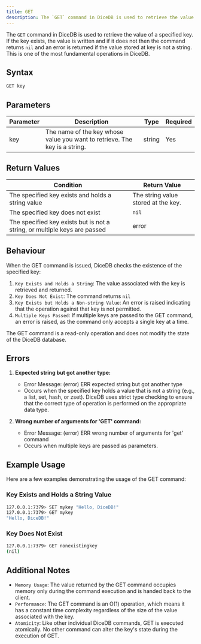 ```yaml
---
title: GET
description: The `GET` command in DiceDB is used to retrieve the value of a specified key. If the key exists, the value is written and if it does not then the command returns `nil`. This is one of the most fundamental operations in DiceDB.
---
```


The `GET` command in DiceDB is used to retrieve the value of a specified key. If the key exists, the value is written and
if it does not then the command returns `nil` and an error is returned if the value stored at key is not a string. This is one of the most fundamental operations in DiceDB.

## Syntax

```bash
GET key
```

## Parameters

| Parameter | Description                                                                | Type   | Required |
| --------- | -------------------------------------------------------------------------- | ------ | -------- |
| key       | The name of the key whose value you want to retrieve. The key is a string. | string | Yes      |

## Return Values

| Condition                                                                 | Return Value                        |
| ------------------------------------------------------------------------- | ----------------------------------- |
| The specified key exists and holds a string value                         | The string value stored at the key. |
| The specified key does not exist                                          | `nil`                               |
| The specified key exists but is not a string, or multiple keys are passed | error                               |

## Behaviour

When the GET command is issued, DiceDB checks the existence of the specified key:

1. `Key Exists and Holds a String`: The value associated with the key is retrieved and returned.
2. `Key Does Not Exist`: The command returns `nil`
3. `Key Exists but Holds a Non-string Value`: An error is raised indicating that the operation against that key is not permitted.
4. `Multiple Keys Passed`: If multiple keys are passed to the GET command, an error is raised, as the command only accepts a single key at a time.

The GET command is a read-only operation and does not modify the state of the DiceDB database.

## Errors

1. **Expected string but got another type:**

   - Error Message: (error) ERR expected string but got another type
   - Occurs when the specified key holds a value that is not a string (e.g., a list, set, hash, or zset). DiceDB uses strict type checking to ensure that the correct type of operation is performed on the appropriate data type.

2. **Wrong number of arguments for 'GET' command:**
   - Error Message: (error) ERR wrong number of arguments for 'get' command
   - Occurs when multiple keys are passed as parameters.

## Example Usage

Here are a few examples demonstrating the usage of the GET command:

### Key Exists and Holds a String Value

```bash
127.0.0.1:7379> SET mykey "Hello, DiceDB!"
127.0.0.1:7379> GET mykey
"Hello, DiceDB!"
```

### Key Does Not Exist

```bash
127.0.0.1:7379> GET nonexistingkey
(nil)
```

## Additional Notes

- `Memory Usage`: The value returned by the GET command occupies memory only during the command execution and is handed back to the client.
- `Performance`: The GET command is an O(1) operation, which means it has a constant time complexity regardless of the size of the value associated with the key.
- `Atomicity`: Like other individual DiceDB commands, GET is executed atomically. No other command can alter the key's state during the execution of GET.
